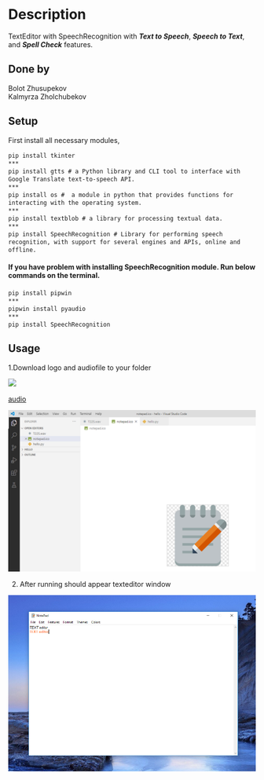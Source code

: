 # Description
TextEditor with SpeechRecognition with ***Text to Speech***, ***Speech to Text***, and ***Spell Check*** features.  

## Done by
Bolot Zhusupekov\
Kalmyrza Zholchubekov

## Setup
First install all necessary modules,
```
pip install tkinter 
***
pip install gtts # a Python library and CLI tool to interface with Google Translate text-to-speech API.
***
pip install os #  a module in python that provides functions for interacting with the operating system.
***
pip install textblob # a library for processing textual data.
***
pip install SpeechRecognition # Library for performing speech recognition, with support for several engines and APIs, online and offline.

```
#### If you have problem with installing SpeechRecognition module. Run below commands on the terminal. 

```
pip install pipwin
***
pipwin install pyaudio
***
pip install SpeechRecognition
```

## Usage

1.Download logo and audiofile to your folder

![](images/notepad.ico)

[audio](T22S.wav)

![](images/2020-12-16_19-28-52.png)

2. After running should appear texteditor window

![](images/2020-12-16_17-04-57.png)
